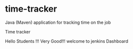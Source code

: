 # time-tracker
Java (Maven) application for tracking time on the job

Time tracker

Hello Students !!! Very Good!!! welcome to jenkins Dashboard
